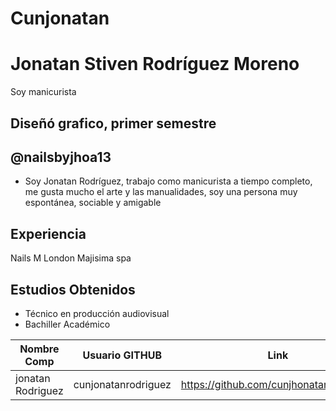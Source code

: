 # Cunjonatan
# Jonatan Stiven Rodríguez Moreno 
Soy manicurista 


## Diseñó grafico, primer semestre 

## @nailsbyjhoa13

* Soy Jonatan Rodríguez, trabajo como manicurista a tiempo completo, me gusta mucho el arte y las manualidades, soy una persona muy espontánea, sociable y amigable 

## Experiencia
Nails M London 
Majisima spa 

## Estudios Obtenidos

* Técnico en producción audiovisual 
* Bachiller Académico 

|  Nombre Comp  |Usuario GITHUB                       |Link                        |
|---------|-------------------------------|-----------------------------|
|jonatan Rodriguez | cunjonatanrodriguez            | https://github.com/cunjhonatanrodriguez|